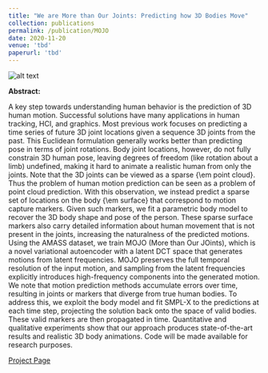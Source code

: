 ```yaml
---
title: "We are More than Our Joints: Predicting how 3D Bodies Move"
collection: publications
permalink: /publication/MOJO
date: 2020-11-20
venue: 'tbd'
paperurl: 'tbd'
---
```

![alt text](http://yz-cnsdqz.github.io/images/MOJO-teaser.png)<!-- .element height="20%" width="20%" -->

__Abstract:__ 

A key step towards understanding human behavior is the prediction of 3D human motion. Successful solutions have many applications in human tracking, HCI, and graphics. Most previous work focuses on predicting a time series of future 3D joint locations given a sequence 3D joints from the past. This Euclidean formulation generally works better than predicting pose in terms of joint rotations. Body joint locations, however, do not fully constrain 3D human pose, leaving degrees of freedom (like rotation about a limb) undefined, making it hard to animate a realistic human from only the joints. Note that the 3D joints can be viewed as a sparse {\em point cloud}. Thus the problem of human motion prediction can be seen as a problem of point cloud prediction. With this observation, we instead predict a sparse set of locations on the body {\em surface} that correspond to motion capture markers. Given such markers, we fit a parametric body model to recover the 3D body shape and pose of the person. These sparse surface markers also carry detailed information about human movement that is not present in the joints, increasing the naturalness of the predicted motions. Using the AMASS dataset, we train MOJO (More than Our JOints), which is a novel variational autoencoder with a latent DCT space that generates motions from latent frequencies. MOJO preserves the full temporal resolution of the input motion, and sampling from the latent frequencies explicitly introduces high-frequency components into the generated motion. We note that motion prediction methods accumulate errors over time, resulting in joints or markers that diverge from true human bodies. To address this, we exploit the body model and fit SMPL-X to the predictions at each time step, projecting the solution back onto the space of valid bodies. These valid markers are then propagated in time. Quantitative and qualitative experiments show that our approach produces state-of-the-art results and realistic 3D body animations. Code will be made available for research purposes.

[Project Page](../MOJO/MOJO.html)



